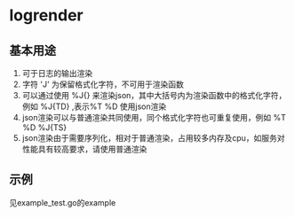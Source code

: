 # logrender

## 基本用途

1. 可于日志的输出渲染
2. 字符 'J' 为保留格式化字符，不可用于渲染函数
3. 可以通过使用 %J{} 来渲染json，其中大括号内为渲染函数中的格式化字符，例如 %J{TD} ,表示%T %D 使用json渲染
4. json渲染可以与普通渲染共同使用，同个格式化字符也可重复使用，例如 %T %D %J{TS}
5. json渲染由于需要序列化，相对于普通渲染，占用较多内存及cpu，如服务对性能具有较高要求，请使用普通渲染

## 示例

见example_test.go的example